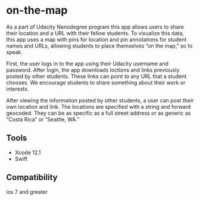 # on-the-map

As a part of Udacity Nanodegree program this  app allows users to share their location and a URL with their fellow students. To visualize this data, this app uses a map with pins for location and pin annotations for student names and URLs, allowing students to place themselves “on the map,” so to speak. 

First, the user logs in to the app using their Udacity username and password. After login, the app downloads loctions and links previously posted by other students. These links can point to any URL that a student chooses. We encourage students to share something about their work or interests.

After viewing the information posted by other students, a user can post their own location and link. The locations are specified with a string and forward geocoded. They can be as specific as a full street address or as generic as “Costa Rica” or “Seattle, WA.”

## Tools

- Xcode 12.1
- Swift

## Compatibility

ios 7 and greater
